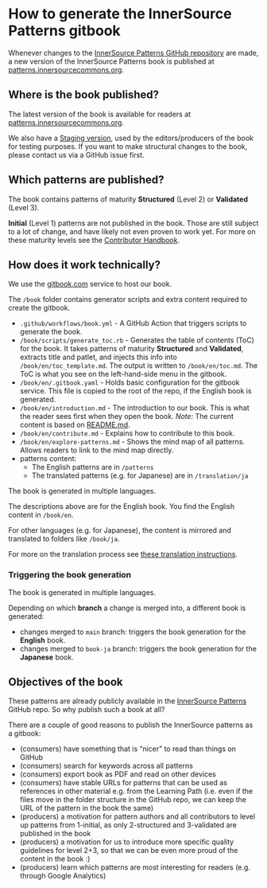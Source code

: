 # How to generate the InnerSource Patterns gitbook

Whenever changes to the [InnerSource Patterns GitHub repository][InnerSourcePatterns] are made, a new version of the InnerSource Patterns book is published at [patterns.innersourcecommons.org][book_production].

## Where is the book published?

The latest version of the book is available for readers at [patterns.innersourcecommons.org][book_production].

We also have a [Staging version][book_staging], used by the editors/producers of the book for testing purposes. If you want to make structural changes to the book, please contact us via a GitHub issue first.

## Which patterns are published?

The book contains patterns of maturity **Structured** (Level 2) or **Validated** (Level 3).

**Initial** (Level 1) patterns are not published in the book. Those are still subject to a lot of change, and have likely not even proven to work yet. For more on these maturity levels see the [Contributor Handbook](../meta/contributor-handbook.md).

## How does it work technically?

We use the [gitbook.com](https://www.gitbook.com) service to host our book.

The `/book` folder contains generator scripts and extra content required to create the gitbook.

- `.github/workflows/book.yml` - A GitHub Action that triggers scripts to generate the book.
- `/book/scripts/generate_toc.rb` - Generates the table of contents (ToC) for the book. It takes patterns of maturity **Structured** and **Validated**, extracts title and patlet, and injects this info into `/book/en/toc_template.md`. The output is written to `/book/en/toc.md`. The ToC is what you see on the left-hand-side menu in the gitbook.
- `/book/en/.gitbook.yaml` - Holds basic configuration for the gitbook service. This file is copied to the root of the repo, if the English book is generated.
- `/book/en/introduction.md` - The introduction to our book. This is what the reader sees first when they open the book. *Note:* The current content is based on [README.md](../README.md).
- `/book/en/contribute.md` - Explains how to contribute to this book.
- `/book/en/explore-patterns.md` - Shows the mind map of all patterns. Allows readers to link to the mind map directly.
- patterns content:
  - The English patterns are in `/patterns`
  - The translated patterns (e.g. for Japanese) are in `/translation/ja`

The book is generated in multiple languages.

The descriptions above are for the English book. You find the English content in `/book/en`.

For other languages (e.g. for Japanese), the content is mirrored and translated to folders like  `/book/ja`.

For more on the translation process see [these translation instructions](../translation/README.md).

### Triggering the book generation

The book is generated in multiple languages.

Depending on which **branch** a change is merged into, a different book is generated:

* changes merged to `main` branch: triggers the book generation for the **English** book.
* changes merged to `book-ja` branch: triggers the book generation for the **Japanese** book.

## Objectives of the book

These patterns are already publicly available in the [InnerSource Patterns][InnerSourcePatterns] GitHub repo. So why publish such a book at all?

There are a couple of good reasons to publish the InnerSource patterns as a gitbook:

* (consumers) have something that is “nicer” to read than things on GitHub
* (consumers) search for keywords across all patterns
* (consumers) export book as PDF and read on other devices
* (consumers) have stable URLs for patterns that can be used as references in other material e.g. from the Learning Path (i.e. even if the files move in the folder structure in the GitHub repo, we can keep the URL of the pattern in the book the same)
* (producers) a motivation for pattern authors and all contributors to level up patterns from 1-initial, as only 2-structured and 3-validated are published in the book
* (producers) a motivation for us to introduce more specific quality guidelines for level 2+3, so that we can be even more proud of the content in the book :)
* (producers) learn which patterns are most interesting for readers (e.g. through Google Analytics)

[InnerSourcePatterns]: https://github.com/InnerSourceCommons/InnerSourcePatterns
[book_production]: https://patterns.innersourcecommons.org
[book_staging]: https://innersourcecommons.gitbook.io/innersource-patterns-staging/
